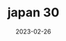 ---
weight: 30
images: 
- /images/Japan/DSCF0121.jpg
title: japan 30
date: 2023-02-26
tags:
- japan
---